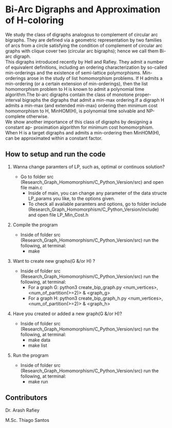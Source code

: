 # Bi-Arc Digraphs and Approximation of H-coloring

We study the class of digraphs analogous to complement of circular arc bigraphs. They are defined via a geometric representation by two families of arcs from a circle satisfying  the  condition  of  complement  of  circular  arc  graphs  with  clique  cover  two (circular arc bigraphs); hence we call them
Bi-arc digraph. </br>
This digraphs introduced recently by Hell and Rafiey.  They admit a number of equivalent definitions, including an ordering characterization by so-called min-orderings and the existence of semi-lattice polymorphisms.  Min-orderings arose in the study of list  homomorphism  problems. If H admits  a  min-ordering  (or  a  certain  extension
of  min-orderings),  then  the  list  homomorphism  problem  to H is  known  to  admit  a polynomial time algorithm.The bi-arc digraphs contain the class of monotone proper- interval bigraphs the digraphs that admit a min-max ordering.If a digraph H admits a min-max (and extended min-max) ordering then minimum cost homomorphism to H, MinHOM(H), is polynomial time solvable and NP-complete otherwise.</br>
We show another importance of this class of digraphs by designing a constant ap- proximation algorithm for minimum cost homomorphism.  When H is a target digraphs and admits a min-ordering then MinHOM(H), can be approximated within a constant factor.

## How to setup and run the code

1) Wanna change paramters of LP, such as, optimal or continuos solution?
	* Go to folder src (Research_Graph_Homomorphism/C_Python_Version/src) and open file main.c
		* Inside of main, you can change any parameter of the data structe LP_params you like, to the options given.
		* To check all available paramters and options, go to folder include (Research_Graph_Homomorphism/C_Python_Version/include) and open file LP_Min_Cost.h

2) Compile the program
	* Inside of folder src (Research_Graph_Homomorphism/C_Python_Version/src) run the following, at terminal:
		* make
3) Want to create new graphs(G &/or H) ? 
	* Inside of folder src (Research_Graph_Homomorphism/C_Python_Version/src) run the following, at terminal:
		* For a graph G: python3 create_bip_graph.py <num_vertices>, <num_of_partition(>=2)> & <graph_g>
		* For a graph H: python3 create_bip_graph_h.py <num_vertices>, <num_of_partition(>=2)> & <graph_h>

4) Have you created or added a new graph(G &/or H)? 
	* Inside of folder src (Research_Graph_Homomorphism/C_Python_Version/src) run the following, at terminal:
		* make data
		* make list

5) Run the program
	* Inside of folder src (Research_Graph_Homomorphism/C_Python_Version/src) run the following, at terminal:
		* make run

## Contributors

Dr. Arash Rafiey

M.Sc. Thiago Santos

